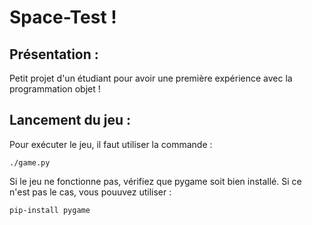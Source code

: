 # Space-Test !

## Présentation :

Petit projet d'un étudiant pour avoir une première expérience avec la programmation objet !



## Lancement du jeu :

Pour exécuter le jeu, il faut utiliser la commande :

```shell
./game.py
```

 

Si le jeu ne fonctionne pas, vérifiez que pygame soit bien installé. Si ce n'est pas le cas, vous pouuvez utiliser :

```shell
pip-install pygame
```

